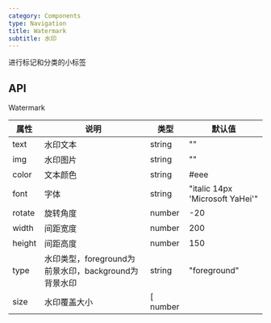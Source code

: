 ```yaml
---
category: Components
type: Navigation
title: Watermark
subtitle: 水印
---
```


进行标记和分类的小标签

## API

Watermark

属性 | 说明 | 类型 | 默认值
-----|-----|-----|------
text | 水印文本 | string	| ""
img  | 水印图片 | string	| ""
color| 文本颜色 | string	| #eee
font | 字体    | string    | "italic 14px 'Microsoft YaHei'"
rotate| 旋转角度 | number	| -20
width| 间距宽度 | number	| 200
height| 间距高度 | number	| 150
type | 水印类型，foreground为前景水印，background为背景水印 | string | "foreground"
size | 水印覆盖大小 | [ number || string, number || string ] | [ '100%', '100%' ]
